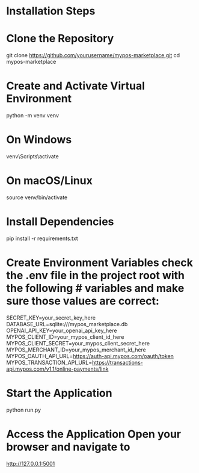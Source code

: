 # Installation Steps

# Clone the Repository

git clone https://github.com/yourusername/mypos-marketplace.git
cd mypos-marketplace

# Create and Activate Virtual Environment
python -m venv venv

# On Windows
venv\Scripts\activate

# On macOS/Linux
source venv/bin/activate

# Install Dependencies
pip install -r requirements.txt

# Create Environment Variables check the .env file in the project root with the following # variables and make sure those values are correct:

SECRET_KEY=your_secret_key_here
DATABASE_URL=sqlite:///mypos_marketplace.db
OPENAI_API_KEY=your_openai_api_key_here
MYPOS_CLIENT_ID=your_mypos_client_id_here
MYPOS_CLIENT_SECRET=your_mypos_client_secret_here
MYPOS_MERCHANT_ID=your_mypos_merchant_id_here
MYPOS_OAUTH_API_URL=https://auth-api.mypos.com/oauth/token
MYPOS_TRANSACTION_API_URL=https://transactions-api.mypos.com/v1.1/online-payments/link

# Start the Application
python run.py

# Access the Application Open your browser and navigate to 
http://127.0.0.1:5001
